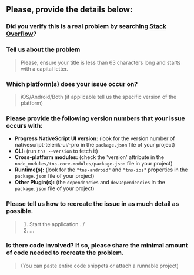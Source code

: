 ## Please, provide the details below:

### Did you verify this is a real problem by searching [Stack Overflow](http://stackoverflow.com/questions/tagged/nativescript)?

### Tell us about the problem
>Please, ensure your title is less than 63 characters long and starts with a capital
letter.

### Which platform(s) does your issue occur on?
> iOS/Android/Both (if applicable tell us the specific version of the platform)

### Please provide the following version numbers that your issue occurs with:
- **Progress NativeScript UI version:** (look for the version number of nativescript-telerik-ui/-pro in the `package.json` file of your
project)
- **CLI:** (run `tns --version` to fetch it)
- **Cross-platform modules:** (check the 'version' attribute in the
`node_modules/tns-core-modules/package.json` file in your project)
- **Runtime(s):** (look for the `"tns-android"` and `"tns-ios"` properties in the
`package.json` file of your project)
- **Other Plugin(s):** (the `dependencies` and `devDependencies` in the `package.json` file of your project)

### Please tell us how to recreate the issue in as much detail as possible.
> 1. Start the application ../
> 2. ...

### Is there code involved? If so, please share the minimal amount of code needed to recreate the problem.
> (You can paste entire code snippets or attach a runnable project)
